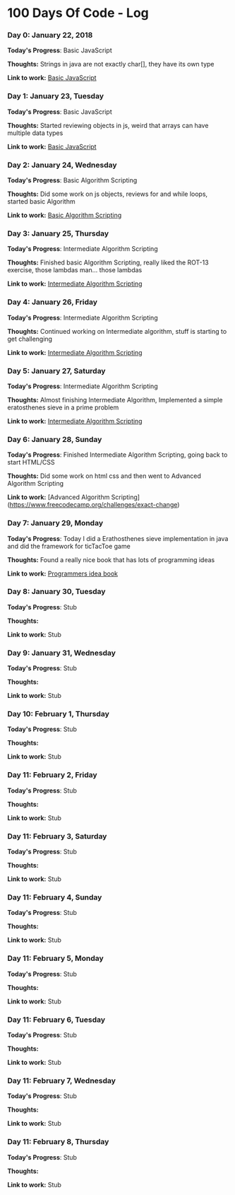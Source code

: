 # 100 Days Of Code - Log

### Day 0: January 22, 2018

**Today's Progress**: Basic JavaScript

**Thoughts:** Strings in java are not exactly char[], they have its own type

**Link to work:** [Basic JavaScript](https://www.freecodecamp.org/challenges/comment-your-javascript-code)

### Day 1: January 23, Tuesday

**Today's Progress**: Basic JavaScript

**Thoughts:**  Started reviewing objects in js, weird that arrays can have multiple data types

**Link to work:** [Basic JavaScript](https://www.freecodecamp.org/challenges/updating-object-properties)

### Day 2: January 24, Wednesday

**Today's Progress**: Basic Algorithm Scripting

**Thoughts:** Did some work on js objects, reviews for and while loops, started basic Algorithm

**Link to work:** [Basic Algorithm Scripting](https://www.freecodecamp.org/challenges/repeat-a-string-repeat-a-string)

### Day 3: January 25, Thursday


**Today's Progress**: Intermediate Algorithm Scripting

**Thoughts:** Finished basic Algorithm Scripting, really liked the ROT-13 exercise, those lambdas man... those lambdas

**Link to work:** [Intermediate Algorithm Scripting](https://www.freecodecamp.org/challenges/sum-all-numbers-in-a-range)

### Day 4: January 26, Friday


**Today's Progress**: Intermediate Algorithm Scripting

**Thoughts:** Continued working on Intermediate algorithm, stuff is starting to get challenging

**Link to work:** [Intermediate Algorithm Scripting](https://www.freecodecamp.org/challenges/missing-letters)


### Day 5: January 27, Saturday


**Today's Progress**: Intermediate Algorithm Scripting

**Thoughts:** Almost finishing Intermediate Algorithm, Implemented a simple eratosthenes sieve in a prime problem

**Link to work:** [Intermediate Algorithm Scripting](https://www.freecodecamp.org/challenges/steamroller)


### Day 6: January 28, Sunday


**Today's Progress**: Finished Intermediate Algorithm Scripting, going back to start HTML/CSS

**Thoughts:** Did some work on html css and then went to Advanced Algorithm Scripting

**Link to work:** [Advanced Algorithm Scripting] (https://www.freecodecamp.org/challenges/exact-change)


### Day 7: January 29, Monday


**Today's Progress**: Today I did a Erathosthenes sieve implementation in java and did the framework for ticTacToe game

**Thoughts:** Found a really nice book that has lots of programming ideas

**Link to work:** [Programmers idea book](http://www.coderslexicon.com/downloads/the-programmers-idea-book/)


### Day 8: January 30, Tuesday


**Today's Progress**: Stub

**Thoughts:**

**Link to work:** Stub

### Day 9: January 31, Wednesday


**Today's Progress**: Stub

**Thoughts:**

**Link to work:** Stub

### Day 10: February 1, Thursday


**Today's Progress**: Stub

**Thoughts:**

**Link to work:** Stub

### Day 11: February 2, Friday


**Today's Progress**: Stub

**Thoughts:**

**Link to work:** Stub

### Day 11: February 3, Saturday


**Today's Progress**: Stub

**Thoughts:**

**Link to work:** Stub

### Day 11: February 4, Sunday


**Today's Progress**: Stub

**Thoughts:**

**Link to work:** Stub

### Day 11: February 5, Monday


**Today's Progress**: Stub

**Thoughts:**

**Link to work:** Stub

### Day 11: February 6, Tuesday


**Today's Progress**: Stub

**Thoughts:**

**Link to work:** Stub

### Day 11: February 7, Wednesday


**Today's Progress**: Stub

**Thoughts:**

**Link to work:** Stub

### Day 11: February 8, Thursday


**Today's Progress**: Stub

**Thoughts:**

**Link to work:** Stub